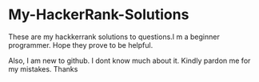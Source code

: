 # My-HackerRank-Solutions
These are my hackkerrank solutions to questions.I m a beginner programmer. Hope they prove to be helpful.


Also, I am new to github.
I dont know much about it.
Kindly pardon me for my mistakes.
Thanks
